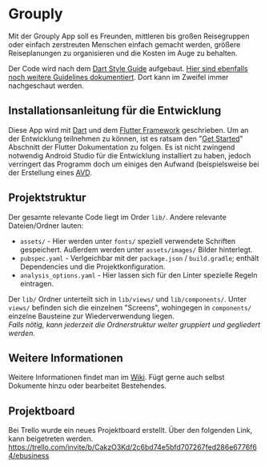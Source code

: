 # Grouply

Mit der Grouply App soll es Freunden, mittleren bis großen Reisegruppen oder einfach zerstreuten Menschen einfach gemacht werden, größere Reiseplanungen zu organisieren und die Kosten im Auge zu behalten.  

Der Code wird nach dem [Dart Style Guide](https://dart.dev/guides/language/effective-dart/style) aufgebaut.
[Hier sind ebenfalls noch weitere Guidelines dokumentiert](https://dart.dev/guides/language/effective-dart). Dort kann im Zweifel immer nachgeschaut werden.

## Installationsanleitung für die Entwicklung

Diese App wird mit [Dart](https://dart.dev/) und dem [Flutter Framework](https://flutter.dev/) geschrieben. Um an der Entwicklung teilnehmen zu können, ist es ratsam den "[Get Started](https://flutter.dev/docs/get-started/install)" Abschnitt der Flutter Dokumentation zu folgen. Es ist nicht zwingend notwendig Android Studio für die Entwicklung installiert zu haben, jedoch verringert das Programm doch um einiges den Aufwand (beispielsweise bei der Erstellung eines [AVD](_ "Android Virtual Device").

## Projektstruktur

Der gesamte relevante Code liegt im Order `lib/`. Andere relevante Dateien/Ordner lauten:

- `assets/` - Hier werden unter `fonts/` speziell verwendete Schriften gespeichert. Außerdem werden unter `assets/images/` Bilder hinterlegt.
- `pubspec.yaml` - Verlgeichbar mit der `package.json` / `build.gradle`; enthält Dependencies und die Projektkonfiguration.
- `analysis_options.yaml` - Hier lassen sich für den Linter spezielle Regeln eintragen.

Der `lib/` Ordner unterteilt sich in `lib/views/` und `lib/components/`. Unter `views/` befinden sich die einzelnen "Screens", wohingegen in `components/` einzelne Bausteine zur Wiederverwendung liegen.  
*Falls nötig, kann jederzeit die Ordnerstruktur weiter gruppiert und gegliedert werden.*

## Weitere Informationen

Weitere Informationen findet man im  [Wiki](https://github.com/bertaframion/Grouply/wiki). Fügt gerne auch selbst Dokumente hinzu oder bearbeitet Bestehendes.

## Projektboard

Bei Trello wurde ein neues Projektboard erstellt. Über den folgenden Link, kann beigetreten werden.
https://trello.com/invite/b/CakzO3Kd/2c6bd74e5bfd707267fed286e6776f64/ebusiness

